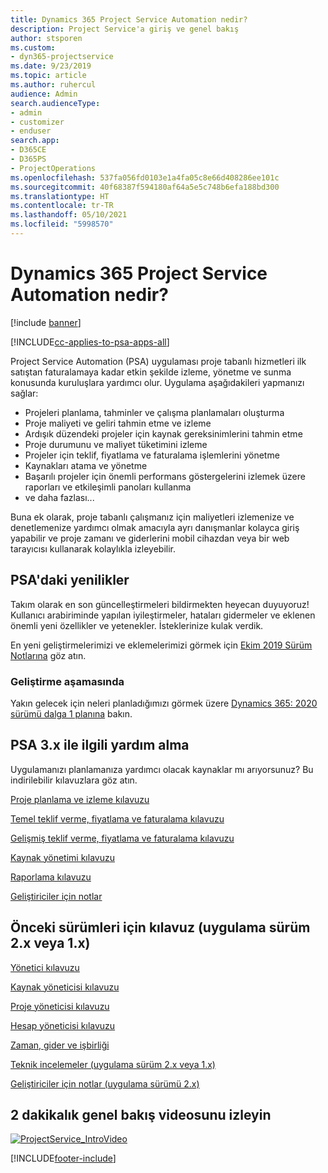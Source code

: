 ```yaml
---
title: Dynamics 365 Project Service Automation nedir?
description: Project Service'a giriş ve genel bakış
author: stsporen
ms.custom:
- dyn365-projectservice
ms.date: 9/23/2019
ms.topic: article
ms.author: ruhercul
audience: Admin
search.audienceType:
- admin
- customizer
- enduser
search.app:
- D365CE
- D365PS
- ProjectOperations
ms.openlocfilehash: 537fa056fd0103e1a4fa05c8e66d408286ee101c
ms.sourcegitcommit: 40f68387f594180af64a5e5c748b6efa188bd300
ms.translationtype: HT
ms.contentlocale: tr-TR
ms.lasthandoff: 05/10/2021
ms.locfileid: "5998570"
---
```

# <a name="what-is-dynamics-365-project-service-automation"></a>Dynamics 365 Project Service Automation nedir?

[!include [banner](../includes/psa-now-project-operations.md)]

[!INCLUDE[cc-applies-to-psa-apps-all](../includes/cc-applies-to-psa-apps-all.md)]

Project Service Automation (PSA) uygulaması proje tabanlı hizmetleri ilk satıştan faturalamaya kadar etkin şekilde izleme, yönetme ve sunma konusunda kuruluşlara yardımcı olur. Uygulama aşağıdakileri yapmanızı sağlar:

- Projeleri planlama, tahminler ve çalışma planlamaları oluşturma
- Proje maliyeti ve geliri tahmin etme ve izleme
- Ardışık düzendeki projeler için kaynak gereksinimlerini tahmin etme
- Proje durumunu ve maliyet tüketimini izleme
- Projeler için teklif, fiyatlama ve faturalama işlemlerini yönetme
- Kaynakları atama ve yönetme
- Başarılı projeler için önemli performans göstergelerini izlemek üzere raporları ve etkileşimli panoları kullanma
- ve daha fazlası...

Buna ek olarak, proje tabanlı çalışmanız için maliyetleri izlemenize ve denetlemenize yardımcı olmak amacıyla ayrı danışmanlar kolayca giriş yapabilir ve proje zamanı ve giderlerini mobil cihazdan veya bir web tarayıcısı kullanarak kolaylıkla izleyebilir.

## <a name="whats-new-in-psa"></a>PSA'daki yenilikler
Takım olarak en son güncelleştirmeleri bildirmekten heyecan duyuyoruz! Kullanıcı arabiriminde yapılan iyileştirmeler, hataları gidermeler ve eklenen önemli yeni özellikler ve yetenekler. İsteklerinize kulak verdik.

En yeni geliştirmelerimizi ve eklemelerimizi görmek için [Ekim 2019 Sürüm Notlarına](/dynamics365-release-plan/2019wave2/index) göz atın.

### <a name="in-development"></a>Geliştirme aşamasında
Yakın gelecek için neleri planladığımızı görmek üzere [Dynamics 365: 2020 sürümü dalga 1 planına](/dynamics365-release-plan/2020wave1/index) bakın.

## <a name="get-help-with-psa-version-3x"></a>PSA 3.x ile ilgili yardım alma
Uygulamanızı planlamanıza yardımcı olacak kaynaklar mı arıyorsunuz? Bu indirilebilir kılavuzlara göz atın.

 [Proje planlama ve izleme kılavuzu](../psa/implementation-guides/project-planning-tracking.md)

 [Temel teklif verme, fiyatlama ve faturalama kılavuzu](../psa/implementation-guides/begin-quoting-pricing-billing.md)

 [Gelişmiş teklif verme, fiyatlama ve faturalama kılavuzu](../psa/implementation-guides/adv-quoting-pricing-billing.md)

 [Kaynak yönetimi kılavuzu](../psa/implementation-guides/resource-management-guide.md)

 [Raporlama kılavuzu](../psa/implementation-guides/reporting-guide.md)

 [Geliştiriciler için notlar](../psa/developer-guides/overview-dev-notes-v3.x.md)

## <a name="guidance-for-earlier-versions-app-version-2x-or-1x"></a>Önceki sürümleri için kılavuz (uygulama sürüm 2.x veya 1.x)
 [Yönetici kılavuzu](../psa/admin-guide.md)

 [Kaynak yöneticisi kılavuzu](../psa/resource-manager-guide.md)

 [Proje yöneticisi kılavuzu](../psa/project-manager-guide.md)

 [Hesap yöneticisi kılavuzu](../psa/account-manager-guide.md)

 [Zaman, gider ve işbirliği](../psa/time-expense-collaboration-guide.md)

 [Teknik incelemeler (uygulama sürüm 2.x veya 1.x)](../psa/white-papers.md)

 [Geliştiriciler için notlar (uygulama sürümü 2.x)](../psa/developer-guides/add-custom-qoi-forms-v2.x.md)

 ## <a name="watch-a-2-minute-overview-video"></a>2 dakikalık genel bakış videosunu izleyin
 <a name="heroArea"></a> [![ProjectService_IntroVideo](../psa/media/project-service-intro-video.png "ProjectService_IntroVideo")](https://go.microsoft.com/fwlink/p/?LinkId=799457)




[!INCLUDE[footer-include](../includes/footer-banner.md)]